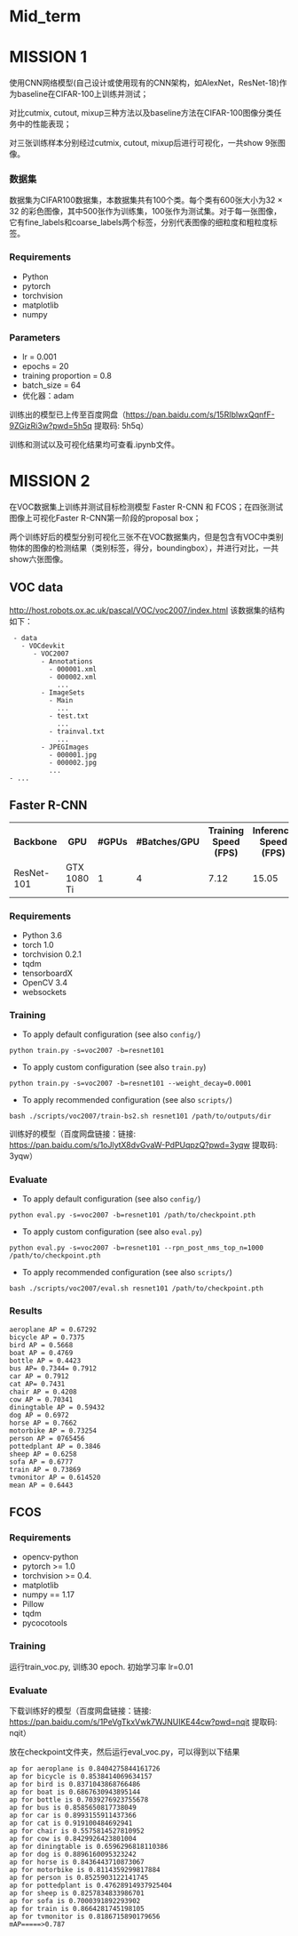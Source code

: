 # Mid_term

# MISSION 1
使用CNN网络模型(自己设计或使用现有的CNN架构，如AlexNet，ResNet-18)作为baseline在CIFAR-100上训练并测试；

对比cutmix, cutout, mixup三种方法以及baseline方法在CIFAR-100图像分类任务中的性能表现；

对三张训练样本分别经过cutmix, cutout, mixup后进行可视化，一共show 9张图像。

### 数据集
数据集为CIFAR100数据集，本数据集共有100个类。每个类有600张大小为32 × 32 的彩色图像，其中500张作为训练集，100张作为测试集。对于每一张图像，它有fine_labels和coarse_labels两个标签，分别代表图像的细粒度和粗粒度标签。

### Requirements
* Python
* pytorch
* torchvision
* matplotlib
* numpy

### Parameters
* lr = 0.001
* epochs = 20
* training proportion = 0.8
* batch_size = 64
* 优化器：adam

训练出的模型已上传至百度网盘（https://pan.baidu.com/s/15RIblwxQqnfF-9ZGizRi3w?pwd=5h5q 提取码: 5h5q）

训练和测试以及可视化结果均可查看.ipynb文件。

# MISSION 2

在VOC数据集上训练并测试目标检测模型 Faster R-CNN 和 FCOS；在四张测试图像上可视化Faster R-CNN第一阶段的proposal box；

两个训练好后的模型分别可视化三张不在VOC数据集内，但是包含有VOC中类别物体的图像的检测结果（类别标签，得分，boundingbox），并进行对比，一共show六张图像。

## VOC data
http://host.robots.ox.ac.uk/pascal/VOC/voc2007/index.html
该数据集的结构如下：
```
 - data
   - VOCdevkit
      - VOC2007
        - Annotations
          - 000001.xml
          - 000002.xml
            ...
        - ImageSets
          - Main
            ...
          - test.txt
            ...
          - trainval.txt
            ...
        - JPEGImages
          - 000001.jpg
          - 000002.jpg
          ...
- ...
```


## Faster R-CNN

<table>
        <tr>
            <th>Backbone</th>
            <th>GPU</th>
            <th>#GPUs</th>
            <th>#Batches/GPU</th>
            <th>Training Speed (FPS)</th>
            <th>Inference Speed (FPS)</th>
            <th>mAP</th>
            <th>image_min_side</th>
            <th>image_max_side</th>
            <th>anchor_ratios</th>
            <th>anchor_sizes</th>
            <th>pooler_mode</th>
            <th>rpn_pre_nms_top_n (train)</th>
            <th>rpn_post_nms_top_n (train)</th>
            <th>rpn_pre_nms_top_n (eval)</th>
            <th>rpn_post_nms_top_n (eval)</th>
            <th>anchor_smooth_l1_loss_beta</th>
            <th>proposal_smooth_l1_loss_beta</th>
            <th>batch_size</th>
            <th>learning_rate</th>
            <th>momentum</th>
            <th>weight_decay</th>
            <th>step_lr_sizes</th>
            <th>step_lr_gamma</th>
            <th>warm_up_factor</th>
            <th>warm_up_num_iters</th>
            <th>num_steps_to_finish</th>
        </tr>
        <tr>
            <td>ResNet-101</td>
            <td>GTX 1080 Ti</td>
            <td>1</td>
            <td>4</td>
            <td>7.12</td>
            <td>15.05</td>
            <td>0.7562</td>
            <td>600</td>
            <td>1000</td>
            <td>[(1, 2), (1, 1), (2, 1)]</td>
            <td>[128, 256, 512]</td>
            <td>align</td>
            <td>12000</td>
            <td>2000</td>
            <td>6000</td>
            <td>300</td>
            <td>1.0</td>
            <td>1.0</td>
            <td><b>4</b></td>
            <td><b>0.004</b></td>
            <td>0.9</td>
            <td>0.0005</td>
            <td><b>[12500, 17500]</b></td>
            <td>0.1</td>
            <td>0.3333</td>
            <td>500</td>
            <td><b>22500</b></td>
        </tr>
    </table>

### Requirements
* Python 3.6
* torch 1.0
* torchvision 0.2.1
* tqdm
* tensorboardX
* OpenCV 3.4
* websockets


### Training

* To apply default configuration (see also `config/`)

```
python train.py -s=voc2007 -b=resnet101
```

* To apply custom configuration (see also `train.py`)

```
python train.py -s=voc2007 -b=resnet101 --weight_decay=0.0001
```
       

* To apply recommended configuration (see also `scripts/`)

```
bash ./scripts/voc2007/train-bs2.sh resnet101 /path/to/outputs/dir
```

训练好的模型（百度网盘链接：链接: https://pan.baidu.com/s/1oJlytX8dvGvaW-PdPUqpzQ?pwd=3yqw 提取码: 3yqw）

### Evaluate
* To apply default configuration (see also `config/`)

```
python eval.py -s=voc2007 -b=resnet101 /path/to/checkpoint.pth
```

* To apply custom configuration (see also `eval.py`)

```
python eval.py -s=voc2007 -b=resnet101 --rpn_post_nms_top_n=1000 /path/to/checkpoint.pth
```


* To apply recommended configuration (see also `scripts/`)

```
bash ./scripts/voc2007/eval.sh resnet101 /path/to/checkpoint.pth
```

### Results
```
aeroplane AP = 0.67292
bicycle AP = 0.7375
bird AP = 0.5668
boat AP = 0.4769
bottle AP = 0.4423
bus AP= 0.7344= 0.7912
car AP = 0.7912
cat AP= 0.7431
chair AP = 0.4208
cow AP = 0.70341
diningtable AP = 0.59432
dog AP = 0.6972
horse AP = 0.7662
motorbike AP = 0.73254
person AP = 0765456
pottedplant AP = 0.3846
sheep AP = 0.6258
sofa AP = 0.6777
train AP = 0.73869
tvmonitor AP = 0.614520
mean AP = 0.6443
```

## FCOS

### Requirements
* opencv-python
* pytorch >= 1.0
* torchvision >= 0.4.
* matplotlib
* numpy == 1.17
* Pillow
* tqdm
* pycocotools

### Training
运行train_voc.py, 训练30 epoch.
初始学习率 lr=0.01

### Evaluate
下载训练好的模型（百度网盘链接：链接: https://pan.baidu.com/s/1PeVgTkxVwk7WJNUIKE44cw?pwd=nqit 提取码: nqit）

放在checkpoint文件夹，然后运行eval_voc.py，可以得到以下结果
```
ap for aeroplane is 0.8404275844161726
ap for bicycle is 0.8538414069634157
ap for bird is 0.8371043868766486
ap for boat is 0.6867630943895144
ap for bottle is 0.7039276923755678
ap for bus is 0.8585650817738049
ap for car is 0.8993155911437366
ap for cat is 0.919100484692941
ap for chair is 0.5575814527810952
ap for cow is 0.8429926423801004
ap for diningtable is 0.6596296818110386
ap for dog is 0.8896160095323242
ap for horse is 0.8436443710873067
ap for motorbike is 0.8114359299817884
ap for person is 0.8525903122141745
ap for pottedplant is 0.47628914937925404
ap for sheep is 0.8257834833986701
ap for sofa is 0.7000391892293902
ap for train is 0.8664281745198105
ap for tvmonitor is 0.8186715890179656
mAP=====>0.787
```
